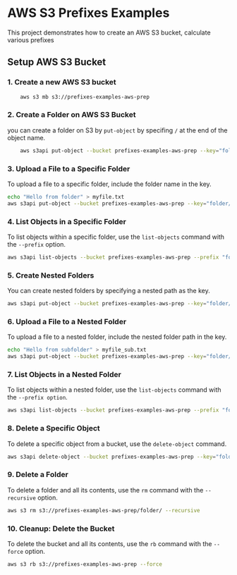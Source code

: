 # AWS S3 Prefixes Examples

This project demonstrates how to create an AWS S3 bucket, calculate various prefixes

## Setup AWS S3 Bucket

### 1. Create a new AWS S3 bucket

```sh
    aws s3 mb s3://prefixes-examples-aws-prep
```

### 2. Create a Folder on AWS S3 Bucket

you can create a folder on S3 by `put-object` by specifing `/` at the end of the object name.

```sh
    aws s3api put-object --bucket prefixes-examples-aws-prep --key="folder/"
```
### 3. Upload a File to a Specific Folder
To upload a file to a specific folder, include the folder name in the key.

```sh
echo "Hello from folder" > myfile.txt
aws s3api put-object --bucket prefixes-examples-aws-prep --key="folder/myfile.txt" --body="myfile.txt"
```

### 4. List Objects in a Specific Folder
To list objects within a specific folder, use the `list-objects` command with the `--prefix` option.

```sh
aws s3api list-objects --bucket prefixes-examples-aws-prep --prefix "folder/"
```

### 5. Create Nested Folders
You can create nested folders by specifying a nested path as the key.

```sh
aws s3api put-object --bucket prefixes-examples-aws-prep --key="folder/subfolder/"
```

### 6. Upload a File to a Nested Folder
To upload a file to a nested folder, include the nested folder path in the key.

```sh
echo "Hello from subfolder" > myfile_sub.txt
aws s3api put-object --bucket prefixes-examples-aws-prep --key="folder/subfolder/myfile_sub.txt" --body="myfile_sub.txt"
```

### 7. List Objects in a Nested Folder
To list objects within a nested folder, use the `list-objects` command with the `--prefix option`.

```sh
aws s3api list-objects --bucket prefixes-examples-aws-prep --prefix "folder/subfolder/"
```
### 8. Delete a Specific Object
To delete a specific object from a bucket, use the `delete-object` command.

```sh
aws s3api delete-object --bucket prefixes-examples-aws-prep --key="folder/subfolder/myfile_sub.txt"
```

### 9. Delete a Folder
To delete a folder and all its contents, use the `rm` command with the `--recursive` option.

```sh
aws s3 rm s3://prefixes-examples-aws-prep/folder/ --recursive
```

### 10. Cleanup: Delete the Bucket
To delete the bucket and all its contents, use the `rb` command with the `--force` option.

```sh
aws s3 rb s3://prefixes-examples-aws-prep --force
```